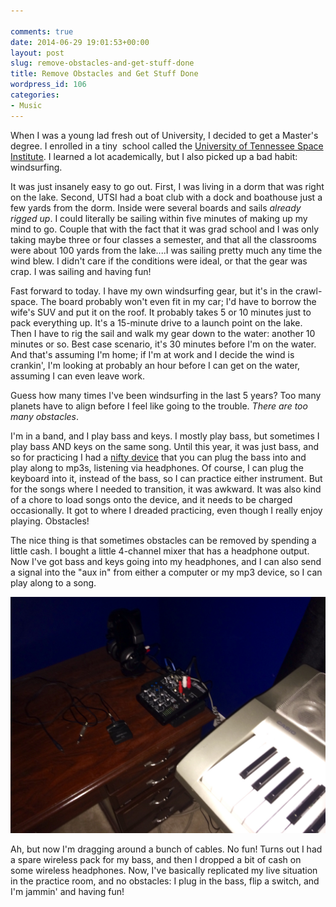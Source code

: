 ```yaml
---

comments: true
date: 2014-06-29 19:01:53+00:00
layout: post
slug: remove-obstacles-and-get-stuff-done
title: Remove Obstacles and Get Stuff Done
wordpress_id: 106
categories:
- Music
---
```


When I was a young lad fresh out of University, I decided to get a Master's degree. I enrolled in a tiny  school called the [University of Tennessee Space Institute](http://www.utsi.edu/). I learned a lot academically, but I also picked up a bad habit: windsurfing.

It was just insanely easy to go out. First, I was living in a dorm that was right on the lake. Second, UTSI had a boat club with a dock and boathouse just a few yards from the dorm. Inside were several boards and sails _already rigged up_. I could literally be sailing within five minutes of making up my mind to go. Couple that with the fact that it was grad school and I was only taking maybe three or four classes a semester, and that all the classrooms were about 100 yards from the lake....I was sailing pretty much any time the wind blew. I didn't care if the conditions were ideal, or that the gear was crap. I was sailing and having fun!

Fast forward to today. I have my own windsurfing gear, but it's in the crawl-space. The board probably won't even fit in my car; I'd have to borrow the wife's SUV and put it on the roof. It probably takes 5 or 10 minutes just to pack everything up. It's a 15-minute drive to a launch point on the lake. Then I have to rig the sail and walk my gear down to the water: another 10 minutes or so. Best case scenario, it's 30 minutes before I'm on the water. And that's assuming I'm home; if I'm at work and I decide the wind is crankin', I'm looking at probably an hour before I can get on the water, assuming I can even leave work.

Guess how many times I've been windsurfing in the last 5 years? Too many planets have to align before I feel like going to the trouble. _There are too many obstacles_.

I'm in a band, and I play bass and keys. I mostly play bass, but sometimes I play bass AND keys on the same song. Until this year, it was just bass, and so for practicing I had a [nifty device](http://tascam.com/product/mp-bt1/) that you can plug the bass into and play along to mp3s, listening via headphones. Of course, I can plug the keyboard into it, instead of the bass, so I can practice either instrument. But for the songs where I needed to transition, it was awkward. It was also kind of a chore to load songs onto the device, and it needs to be charged occasionally. It got to where I dreaded practicing, even though I really enjoy playing. Obstacles!

The nice thing is that sometimes obstacles can be removed by spending a little cash. I bought a little 4-channel mixer that has a headphone output. Now I've got bass and keys going into my headphones, and I can also send a signal into the "aux in" from either a computer or my mp3 device, so I can play along to a song.

[![Practice Studio](/images/studio.jpeg)](/images/studio.jpeg)

Ah, but now I'm dragging around a bunch of cables. No fun! Turns out I had a spare wireless pack for my bass, and then I dropped a bit of cash on some wireless headphones. Now, I've basically replicated my live situation in the practice room, and no obstacles: I plug in the bass, flip a switch, and I'm jammin' and having fun!
